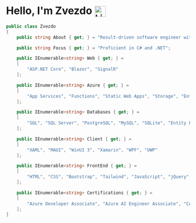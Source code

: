<h1>
  Hello, I'm Zvezdo
  <sub>
    <a href="https://www.linkedin.com/in/zvezdelin-dimitrov-a143b4136/" target="_blank">
      <img alt="LinkedIn" src="https://cdn.jsdelivr.net/gh/devicons/devicon/icons/linkedin/linkedin-original.svg" width="30"/>
    </a>
  </sub>
</h1>

```c#
public class Zvezdo
{
    public string About { get; } = "Result-driven software engineer with 10+ years of experience";

    public string Focus { get; } = "Proficient in C# and .NET";

    public IEnumerable<string> Web { get; } =
    [
        "ASP.NET Core", "Blazor", "SignalR"
    ];    

    public IEnumerable<string> Azure { get; } =
    [
        "App Services", "Functions", "Static Web Apps", "Storage", "Entra ID"
    ];        

    public IEnumerable<string> Databases { get; } =
    [
        "SQL", "SQL Server", "PostgreSQL", "MySQL", "SQLite", "Entity Framework", "ADO.NET"
    ];

    public IEnumerable<string> Client { get; } =
    [
        "XAML", "MAUI", "WinUI 3", "Xamarin", "WPF", "UWP"
    ];

    public IEnumerable<string> FrontEnd { get; } =
    [
        "HTML", "CSS", "Bootstrap", "Tailwind", "JavaScript", "jQuery", "TypeScript"
    ];

    public IEnumerable<string> Certifications { get; } =
    [
        "Azure Developer Associate", "Azure AI Engineer Associate", "CAPM", "TOGAF", "ITIL Foundation", "PSM I"
    ];
}
